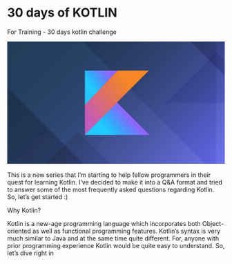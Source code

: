 # 30 days of KOTLIN
For Training - 30 days kotlin challenge

 <a href="https://medium.com/@vardhanarya6/30-days-of-kotlin-ea42acaa61d1">
    <img src="kotlin-banner.jpeg" alt="Logo">
  </a>

This is a new series that I’m starting to help fellow programmers in their quest for learning Kotlin. I’ve decided to make it into a Q&A format and tried to answer some of the most frequently asked questions regarding Kotlin. So, let’s get started :)

Why Kotlin?

Kotlin is a new-age programming language which incorporates both Object-oriented as well as functional programming features. Kotlin’s syntax is very much similar to Java and at the same time quite different. For, anyone with prior programming experience Kotlin would be quite easy to understand. So, let’s dive right in
